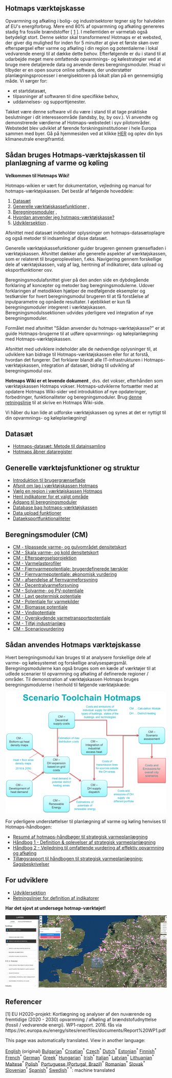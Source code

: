 <h2> Hotmaps værktøjskasse </h2><p> Opvarmning og afkøling i bolig- og industrisektorer tegner sig for halvdelen af EU's energiforbrug. Mere end 80% af opvarmning og afkøling genereres stadig fra fossile brændstoffer [ <a href="#References">1</a> ]. I mellemtiden er varmetab også betydeligt stort. Denne sektor skal transformeres! Hotmaps er et websted, der giver dig mulighed for inden for 5 minutter at give et første skøn over efterspørgsel efter varme og afkøling i din region og potentialerne i lokal vedvarende energi til at dække dette behov. Efterfølgende er du i stand til at udarbejde meget mere omfattende opvarmnings- og kølestrategier ved at bruge mere detaljerede data og anvende deres beregningsmoduler. Hvad vi tilbyder er en open source online software, der understøtter planlægningsprocesser i energisektoren på lokalt plan på en gennemsigtig måde. Vi sørger for: </p><ul><li> et startdatasæt, </li><li> tilpasninger af softwaren til dine specifikke behov, </li><li> uddannelses- og supporttjenester. </li></ul><p> Takket være denne software vil du være i stand til at tage praktiske beslutninger i dit interesseområde (landsby, by, by osv.). Vi anvendte og demonstrerede værdierne af Hotmaps-webstedet i syv pilotområder. Webstedet blev udviklet af førende forskningsinstitutioner i hele Europa sammen med byer. Gå på hjemmesiden ved at klikke <a href="https://www.hotmaps.hevs.ch/map">HER</a> og oplev din bys klimaneutrale energiframtid. </p><h2> Sådan bruges Hotmaps-værktøjskassen til planlægning af varme og køling </h2><p> <strong>Velkommen til Hotmaps Wiki!</strong> </p><p> Hotmaps-wikien er vært for dokumentation, vejledning og manual for hotmaps-værktøjskassen. Det består af følgende hoveddele: </p><ol><li> <a href="#Data-sets">Datasæt</a> </li><li> <a href="#General-tool-functionalities-and-structure">Generelle værktøjskassefunktioner</a> , </li><li> <a href="#Calculation-modules-cm">Beregningsmoduler</a> , </li><li> <a href="#How-to-apply-Hotmaps-toolbox">Hvordan anvender jeg hotmaps-værktøjskasse?</a> </li><li> <a href="#For-developers">Udviklersektion</a> . </li></ol><p> Afsnittet med datasæt indeholder oplysninger om hotmaps-datasætoplagre og også metoder til indsamling af disse datasæt. </p><p> Generelle værktøjskassefunktioner guider brugeren gennem grænsefladen i værktøjskassen. Afsnittet dækker alle generelle aspekter af værktøjskassen, som er relateret til brugeroplevelsen, f.eks. Navigering gennem forskellige dele af værktøjskassen, valg af lag, hentning af indikatorer, data upload og eksportfunktioner osv. </p><p> Beregningsmodulafsnittet giver på den anden side en dybdegående forklaring af koncepter og metoder bag beregningsmodulerne. Udover forklaringen af metodikken hjælper de medfølgende eksempler og testkørsler for hvert beregningsmodul brugeren til at få forståelse af inputparametre og opnåede resultater. I øjeblikket er kun få beregningsmoduler integreret i værktøjskassen. Beregningsmodulssektionen udvides yderligere ved integration af nye beregningsmoduler. </p><p> Formålet med afsnittet "Sådan anvender du hotmaps-værktøjskasse?" er at guide Hotmaps-brugerne til at udføre opvarmnings- og køleplanlægning med Hotmaps-værktøjskassen. </p><p> Afsnittet med udviklere indeholder alle de nødvendige oplysninger til, at udviklere kan bidrage til Hotmaps-værktøjskassen eller for at forstå, hvordan det fungerer. Det forklarer blandt alle IT-infrastrukturen i Hotmaps-værktøjskassen, integration af datasæt, bidrag til udvikling af beregningsmodul osv. </p><p> <strong>Hotmaps Wiki er et levende dokument</strong> , dvs. det vokser, efterhånden som værktøjskassen Hotmaps vokser. Hotmaps-udviklerne fortsætter med at opdatere Hotmaps Wiki-sider ved introduktion af nye opdateringer, forbedringer, funktionaliteter og beregningsmoduler. Brug <a href="https://github.com/HotMaps/hotmaps_wiki/wiki/Guidelines-for-writing-a-Hotmaps-Wiki-page">denne retningslinje</a> til at skrive en Hotmaps Wiki-side. </p><p> Vi håber du kan lide at udforske værktøjskassen og synes at det er nyttigt til din opvarmnings- og køleplanlægning! </p><h2> Datasæt </h2><ul><li> <a href="da-Hotmaps-data-set-method-of-data-collection">Hotmaps-datasæt: Metode til datainsamling</a> </li><li> <a href="da-Hotmaps-open-data-repositories">Hotmaps åbner dataregister</a> </li></ul><h2> Generelle værktøjsfunktioner og struktur </h2><ul><li> <a href="da-Introduction-to-user-interface">Introduktion til brugergrænseflade</a> </li><li> <a href="da-Layers-section-in-the-Hotmaps-toolbox">Afsnit om lag i værktøjskassen Hotmaps</a> </li><li> <a href="da-Select-a-region-in-the-Hotmaps-toolbox">Vælg en region i værktøjskassen Hotmaps</a> </li><li> <a href="da-Retrieve-indicators-of-a-selected-area">Hent indikatorer for et valgt område</a> </li><li> <a href="da-Access-to-calculation-modules">Adgang til beregningsmoduler</a> </li><li> <a href="da-Database-behind-the-Hotmaps-toolbox">Database bag hotmaps-værktøjskassen</a> </li><li> <a href="da-Data-upload-functionalities">Data upload funktioner</a> </li><li> <a href="da-Data-export-functionalities">Dataeksportfunktionaliteter</a> </li></ul><h2> Beregningsmoduler (CM) </h2><ul><li> <a href="da-CM-Customized-heat-and-floor-area-density-maps">CM - tilpassede varme- og gulvområdet densitetskort</a> </li><li> <a href="da-CM-Scale-heat-and-cool-density-maps">CM - Skala varme- og kold densitetskort</a> </li><li> <a href="da-CM-Demand-projection">CM - Efterspørgselsprojektion</a> </li><li> <a href="da-CM-Heat-load-profiles">CM - Varmelastprofiler</a> </li><li> <a href="da-CM-District-heating-potential-areas-user-defined-thresholds">CM - Fjernvarmepotentiale: brugerdefinerede tærskler</a> </li><li> <a href="da-CM-District-heating-potential-economic-assessment">CM - Fjernvarmepotentiale: økonomisk vurdering</a> </li><li> <a href="da-CM-District-heating-supply-dispatch">CM - afsendelse af fjernvarmeforsyning</a> </li><li> <a href="da-CM-Decentral-heating-supply">CM - Decentralvarmeforsyning</a> </li><li> <a href="da-CM-Solar-thermal-and-PV-potential">CM - Solvarme- og PV-potentiale</a> </li><li> <a href="da-CM-Shallow-geothermal-potential">CM - Lavt geotermisk potentiale</a> </li><li> <a href="da-CM-Heat-source-potential">CM - Potentiale for varmekilder</a> </li><li> <a href="da-CM-Biomass-potential">CM - Biomasse potentiale</a> </li><li> <a href="da-CM-Wind-potential">CM - Vindpotentiale</a> </li><li> <a href="da-CM-Excess-heat-transport-potential">CM - Overskydende varmetransportpotentiale</a> </li><li> <a href="da-CM-add-industry-plant">CM - Tilføj industrianlæg</a> </li><li> <a href="da-CM-Scenario-assessment">CM - Scenariovurdering</a> </li></ul><h2> Sådan anvendes Hotmaps værktøjskasse </h2><p> Hvert beregningsmodul kan bruges til at analysere forskellige dele af varme- og kølesystemet og forskellige analysespørgsmål. Beregningsmodulerne kan også bruges som en kæde af værktøjer til at udlede scenarier til opvarmning og afkøling af definerede regioner / områder. Til demonstration af værktøjskassen Hotmaps bruges beregningsmodulerne i henhold til følgende værktøjskæde: </p><p><img alt="" src="https://github.com/HotMaps/hotmaps_wiki/blob/master/Images/Hotmaps_toolchain_2019-05-09.png"/></p><p> For yderligere understøttelser til planlægning af varme og køling henvises til Hotmaps-håndbogen: </p><ul><li> <a href="https://www.hotmaps-project.eu/wp-content/uploads/2019/04/Summary-Hotmaps-Handbook.pdf">Resumé af hotmaps-håndbøger til strategisk varmeplanlægning</a> </li><li> <a href="https://vbn.aau.dk/da/publications/definition-amp-experiences-of-strategic-heat-planning">Håndbog 1 - Definition &amp; oplevelser af strategisk varmeplanlægning</a> </li><li> <a href="https://vbn.aau.dk/da/publications/guidance-for-the-comprehensive-assessment-of-efficient-heating-an">Håndbog 2 - Vejledning til omfattende vurdering af effektiv opvarmning og afkøling</a> </li><li> <a href="https://vbn.aau.dk/da/publications/appendix-report-to-the-hotmaps-handbook-for-strategic-heat-planni">Tillægsrapport til håndbogen til strategisk varmeplanlægning: Sagsbeskrivelser</a> </li></ul><h2> For udviklere </h2><ul><li> <a href="da-Developers">Udviklersektion</a> </li><li> <a href="da-Guidelines-for-defining-indicators">Retningslinjer for definition af indikatorer</a> </li></ul><p> <strong>Har det sjovt at undersøge hotmap-værktøjet!</strong> </p><p><img alt="" src="https://github.com/HotMaps/hotmaps_wiki/blob/master/Images/Hotmaps_test.JPG"/></p><h2> Referencer </h2><p> [1] EU H2020-projekt: Kortlægning og analyser af den nuværende og fremtidige (2020 - 2030) opvarmning / afkøling af brændstofudnyttelse (fossil / vedvarende energi). WP1-rapport. 2016. fås via https://ec.europa.eu/energy/sites/ener/files/documents/Report%20WP1.pdf </p>

This page was automatically translated. View in another language:

[English](en-Home) (original) [Bulgarian](bg-Home)<sup>\*</sup> [Croatian](hr-Home)<sup>\*</sup> [Czech](cs-Home)<sup>\*</sup>  [Dutch](nl-Home)<sup>\*</sup> [Estonian](et-Home)<sup>\*</sup> [Finnish](fi-Home)<sup>\*</sup> [French](fr-Home)<sup>\*</sup> [German](de-Home)<sup>\*</sup> [Greek](el-Home)<sup>\*</sup> [Hungarian](hu-Home)<sup>\*</sup> [Irish](ga-Home)<sup>\*</sup> [Italian](it-Home)<sup>\*</sup> [Latvian](lv-Home)<sup>\*</sup> [Lithuanian](lt-Home)<sup>\*</sup> [Maltese](mt-Home)<sup>\*</sup> [Polish](pl-Home)<sup>\*</sup> [Portuguese (Portugal, Brazil)](pt-Home)<sup>\*</sup> [Romanian](ro-Home)<sup>\*</sup> [Slovak](sk-Home)<sup>\*</sup> [Slovenian](sl-Home)<sup>\*</sup> [Spanish](es-Home)<sup>\*</sup> [Swedish](sv-Home)<sup>\*</sup>
<sup>\*</sup>: machine translated
